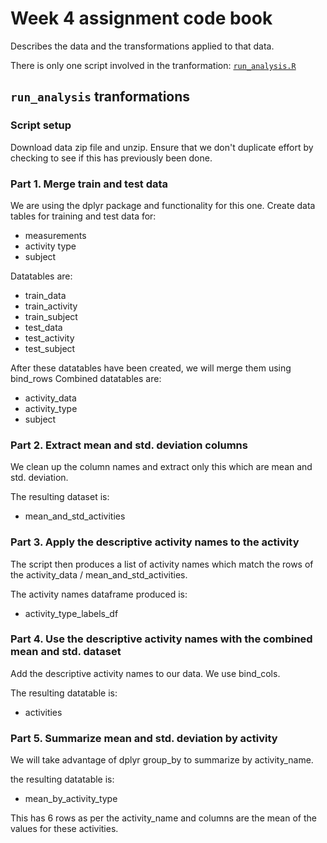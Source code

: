 # Week 4 assignment code book

Describes the data and the transformations applied to that data.

There is only one script involved in the tranformation: [`run_analysis.R`](run_analysis.R)

## `run_analysis` tranformations

### Script setup
Download data zip file and unzip.
Ensure that we don't duplicate effort by checking to see if this has previously been done.

### Part 1. Merge train and test data
We are using the dplyr package and functionality for this one.
Create data tables for training and test data for:
- measurements
- activity type
- subject

Datatables are:
- train_data
- train_activity
- train_subject
- test_data
- test_activity
- test_subject

After these datatables have been created, we will merge them using bind_rows
Combined datatables are:
- activity_data
- activity_type
- subject

### Part 2. Extract mean and std. deviation columns
We clean up the column names and extract only this which are mean and std. deviation.

The resulting dataset is:
- mean_and_std_activities

### Part 3. Apply the descriptive activity names to the activity
The script then produces a list of activity names which match the rows of the activity_data / mean_and_std_activities.

The activity names dataframe produced is:
- activity_type_labels_df

### Part 4. Use the descriptive activity names with the combined mean and std. dataset
Add the descriptive activity names to our data.
We use bind_cols.

The resulting datatable is:
- activities

### Part 5. Summarize mean and std. deviation by activity
We will take advantage of dplyr group_by to summarize by activity_name.

the resulting datatable is:
- mean_by_activity_type

This has 6 rows as per the activity_name and columns are the mean of the values for these activities.


